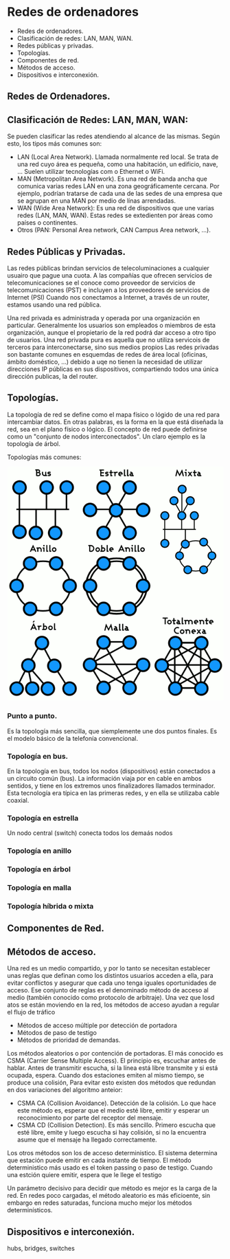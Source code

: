 # Redes de ordenadores


- Redes de ordenadores. 
- Clasificación de redes: LAN, MAN, WAN. 
- Redes públicas y privadas. 
- Topologías. 
- Componentes de red. 
- Métodos de acceso. 
- Dispositivos e interconexión.

## Redes de Ordenadores.



## Clasificación de Redes: LAN, MAN, WAN: 

Se pueden clasificar las redes atendiendo al alcance de las mismas. Según esto, los tipos más comunes son: 

- LAN (Local Area Network). Llamada normalmente red local. Se trata de una red cuyo área es pequeña, como una habitación, un edificio, nave, ... Suelen utilizar tecnologías com o Ethernet o WiFi. 
- MAN (Metropolitan Area Network). Es una red de banda ancha que comunica varias redes LAN en una zona geográficamente cercana. Por ejemplo, podrían tratarse de cada una de las sedes de una empresa que se agrupan en una MAN por medio de línas arrendadas. 
- WAN (Wide Area Network): Es una red de dispositivos que une varias redes (LAN, MAN, WAN). Estas redes se extedienten por áreas como países o continentes. 
- Otros (PAN: Personal Area network, CAN Campus Area network, ...). 

## Redes Públicas y Privadas. 
Las redes públicas brindan servicios de telecoluminaciones a cualquier usuairo que pague una cuota. A las compañías que ofrecen servicios de telecomunicaciones se el conoce como proveedor de servicios de telecomunicaciones (PST) e incluyen a los proveedores de servicios de Internet (PSI)
Cuando nos conectamos a Internet, a través de un router, estamos usando una red pública.

Una red privada es administrada y operada por una organización en particular. Generalmente los usuarios son empleados o miembros de esta organización, aunque el propietario de la red podrá dar acceso a otro tipo de usuarios.
Una red privada pura es aquella que no utiliza servicois de terceros para interconectarse, sino sus medios propios
Las redes privadas son bastante comunes en esquemdas de redes de área local (oficinas, ámbito doméstico, ...) debido a uqe no tienen la necesidad de utilizar direcciones IP públicas en sus dispositivos, compartiendo todos una única dirección publicas, la del router. 

## Topologías. 
La topología de red se define como el mapa físico o lógido de una red para intercambiar datos. En otras palabras, es la forma en la que está diseñada la red, sea en el plano físico o lógico. El concepto de red puede definirse como un "conjunto de nodos interconectados". 
Un claro ejemplo es la topología de árbol.

Topologías más comunes: 

![imagen](img/topologias.png)

### Punto a punto. 
Es la topología más sencilla, que siemplemente une dos puntos finales. Es el modelo básico de la telefonía convencional. 

### Topología en bus. 
En la topología en bus, todos los nodos (dispositivos) están conectados a un circuito común (bus). La información viaja por en cable en ambos sentidos, y tiene en los extremos unos finalizadores llamados terminador. Esta tecnología era típica en las primeras redes, y en ella se utilizaba cable coaxial. 

### Topología en estrella
Un nodo central (switch) conecta todos los demaás nodos

### Topología en anillo
### Topología en árbol
### Topología en malla
### Topología híbrida o mixta


## Componentes de Red. 


## Métodos de acceso. 
Una red es un medio compartido, y por lo tanto se necesitan establecer unas reglas que definan como los distintos usuarios acceden a ella, para evitar conflictos y asegurar que cada uno tenga iguales oportunidades de acceso. Ese conjunto de reglas es el denominado método de acceso al medio (también conocido como protocolo de arbitraje).
Una vez que losd atos se están moviendo en la red, los métodos de acceso ayudan a regular el flujo de tráfico

- Métodos de acceso múltiple por detección de portadora
- Métodos de paso de testigo
- Métodos de prioridad de demandas. 

Los métodos aleatorios o por contención de portadoras. El más conocido es CSMA (Carrier Sense Multiple Access). El principio es, escuchar antes de hablar. Antes de transmitir escucha, si la línea está libre transmite y si está ocupada, espera. Cuando dos estaciones emiten al mismo tiempo, se produce una colisión, Para evitar esto existen dos métodos que redundan en dos variaciones del algoritmo anteior: 
- CSMA CA (Collision Avoidance). Detección de la colisión. Lo que hace este método es, esperar que el medio esté libre, emitir y esperar un reconocimiento por parte del receptor del mensaje.
- CSMA CD (Collision Detection). Es más sencillo. Primero escucha que esté libre, emite y luego escucha si hay colisión, si no la encuentra asume que el mensaje ha llegado correctamente. 

Los otros métodos son los de acceso deterministico. El sistema determina que estación puede emitir en cada instante de tiempo. 
El método deterministico más usado es el token passing o paso de testigo. Cuando una estción quiere emitir, espera que le llege el testigo

Un parámetro decisivo para decidir que método es mejor es la carga de la red. En redes poco cargadas, el método aleatorio es más eficioente, sin embargo en redes saturadas, funciona mucho mejor los métodos determinísticos. 

## Dispositivos e interconexión. 

hubs, bridges, switches
